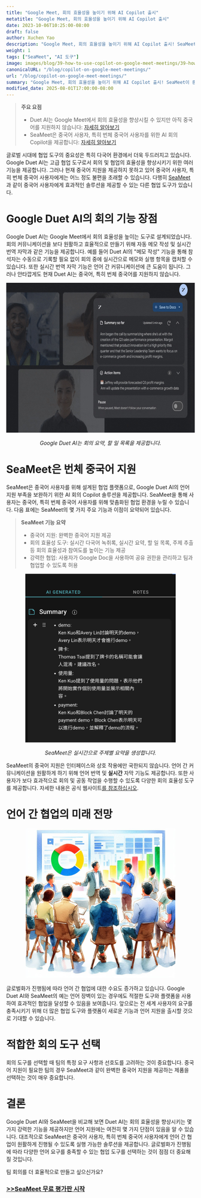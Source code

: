 ```yaml
---
title: "Google Meet, 회의 효율성을 높이기 위해 AI Copilot 출시"
metatitle: "Google Meet, 회의 효율성을 높이기 위해 AI Copilot 출시"
date: 2023-10-06T10:25:00-08:00
draft: false
author: Xuchen Yao
description: "Google Meet, 회의 효율성을 높이기 위해 AI Copilot 출시! SeaMeet이 중국어 지원 및 회의 효율성 측면에서 Google Duet AI의 단점을 어떻게 보완하고, 번체 중국어 사용자에게 더욱 풍부한 협업 경험을 제공하여 언어 간 협업을 발전시키는지 알아보세요."
weight: 1
tags: ["SeaMeet", "AI 도구"]
image: images/blog/39-how-to-use-copilot-on-google-meet-meetings/39-how-to-use-copilot-on-google-meet-meetings.jpeg
canonicalURL: "/blog/copilot-on-google-meet-meetings/"
url: "/blog/copilot-on-google-meet-meetings/"
summary: "Google Meet, 회의 효율성을 높이기 위해 AI Copilot 출시! SeaMeet이 중국어 지원 및 회의 효율성 측면에서 Google Duet AI의 단점을 어떻게 보완하고, 번체 중국어 사용자에게 더욱 풍부한 협업 경험을 제공하여 언어 간 협업을 발전시키는지 알아보세요."
modified_date: 2025-08-01T17:00:00-08:00
---
```



> **주요 요점**
> - Duet AI는 Google Meet에서 회의 효율성을 향상시킬 수 있지만 아직 중국어를 지원하지 않습니다: [자세히 알아보기](https://workspace.google.com/blog/product-announcements/duet-ai-in-workspace-now-available)
> - SeaMeet은 중국어 사용자, 특히 번체 중국어 사용자를 위한 AI 회의 Copilot을 제공합니다: [자세히 알아보기](https://meet.seasalt.ai/?utm_source=blog)

글로벌 시대에 협업 도구의 중요성은 특히 다국어 환경에서 더욱 두드러지고 있습니다. Google Duet AI는 고급 협업 도구로서 회의 및 협업의 효율성을 향상시키기 위한 여러 기능을 제공합니다. 그러나 현재 중국어 지원을 제공하지 못하고 있어 중국어 사용자, 특히 번체 중국어 사용자에게는 어느 정도 불편을 초래할 수 있습니다. 다행히 [SeaMeet](https://meet.seasalt.ai/?utm_source=blog)과 같이 중국어 사용자에게 효과적인 솔루션을 제공할 수 있는 다른 협업 도구가 있습니다.

# Google Duet AI의 회의 기능 장점

Google Duet AI는 Google Meet에서 회의 효율성을 높이는 도구로 설계되었습니다. 회의 커뮤니케이션을 보다 원활하고 효율적으로 만들기 위해 자동 메모 작성 및 실시간 번역 자막과 같은 기능을 제공합니다. 예를 들어 Duet AI의 "메모 작성" 기능을 통해 참석자는 수동으로 기록할 필요 없이 회의 중에 실시간으로 메모와 실행 항목을 캡처할 수 있습니다. 또한 실시간 번역 자막 기능은 언어 간 커뮤니케이션에 큰 도움이 됩니다. 그러나 안타깝게도 현재 Duet AI는 중국어, 특히 번체 중국어를 지원하지 않습니다.

<center>
<img height="400px" src="/images/blog/39-how-to-use-copilot-on-google-meet-meetings/1-google-meet-summary.jpeg" alt="Google Duet AI는 회의 요약, 할 일 목록을 제공합니다."/>

*Google Duet AI는 회의 요약, 할 일 목록을 제공합니다.*
</center>


# SeaMeet은 번체 중국어 지원

SeaMeet은 중국어 사용자를 위해 설계된 협업 플랫폼으로, Google Duet AI의 언어 지원 부족을 보완하기 위한 AI 회의 Copilot 솔루션을 제공합니다. SeaMeet을 통해 사용자는 중국어, 특히 번체 중국어 사용자를 위해 맞춤화된 협업 환경을 누릴 수 있습니다. 다음 표에는 SeaMeet의 몇 가지 주요 기능과 이점이 요약되어 있습니다.

> **SeaMeet 기능 요약**
> - 중국어 지원: 완벽한 중국어 지원 제공
> - 회의 효율성 도구: 실시간 다국어 녹취록, 실시간 요약, 할 일 목록, 주제 추출 등 회의 효율성과 참여도를 높이는 기능 제공
> - 강력한 협업: 사용자가 Google Doc을 사용하여 공유 권한을 관리하고 팀과 협업할 수 있도록 허용

<center>
<img height="450px" src="/images/blog/39-how-to-use-copilot-on-google-meet-meetings/2-實時產生主題式總結.png" alt="SeaMeet은 실시간으로 주제별 요약을 생성합니다."/>

*SeaMeet은 실시간으로 주제별 요약을 생성합니다.*
</center>


SeaMeet의 중국어 지원은 인터페이스와 상호 작용에만 국한되지 않습니다. 언어 간 커뮤니케이션을 원활하게 하기 위해 언어 번역 및 **실시간** 자막 기능도 제공합니다. 또한 사용자가 보다 효과적으로 회의 및 공동 작업을 수행할 수 있도록 다양한 회의 효율성 도구를 제공합니다. 자세한 내용은 공식 웹사이트[를 참조하십시오](https://meet.seasalt.ai/?utm_source=blog).

# 언어 간 협업의 미래 전망

<center>
<img height="400px" src="/images/blog/39-how-to-use-copilot-on-google-meet-meetings/3-having-meeting.jpeg" alt="SeaMeet과 언어 간 협업의 미래 전망"/>

</center>

글로벌화가 진행됨에 따라 언어 간 협업에 대한 수요도 증가하고 있습니다. Google Duet AI와 SeaMeet의 예는 언어 장벽이 있는 경우에도 적절한 도구와 플랫폼을 사용하여 효과적인 협업을 달성할 수 있음을 보여줍니다. 앞으로는 전 세계 사용자의 요구를 충족시키기 위해 더 많은 협업 도구와 플랫폼이 새로운 기능과 언어 지원을 출시할 것으로 기대할 수 있습니다.

# 적합한 회의 도구 선택

회의 도구를 선택할 때 팀의 특정 요구 사항과 선호도를 고려하는 것이 중요합니다. 중국어 지원이 필요한 팀의 경우 SeaMeet과 같이 완벽한 중국어 지원을 제공하는 제품을 선택하는 것이 매우 중요합니다.

# 결론

Google Duet AI와 SeaMeet을 비교해 보면 Duet AI는 회의 효율성을 향상시키는 몇 가지 강력한 기능을 제공하지만 언어 지원에는 여전히 몇 가지 단점이 있음을 알 수 있습니다. 대조적으로 SeaMeet은 중국어 사용자, 특히 번체 중국어 사용자에게 언어 간 협업이 원활하게 진행될 수 있도록 실행 가능한 솔루션을 제공합니다. 글로벌화가 진행됨에 따라 다양한 언어 요구를 충족할 수 있는 협업 도구를 선택하는 것이 점점 더 중요해질 것입니다.


팀 회의를 더 효율적으로 만들고 싶으신가요?

### [>>SeaMeet 무료 평가판 시작](https://meet.seasalt.ai/?utm_source=blog)